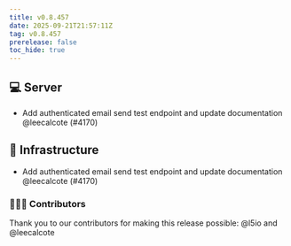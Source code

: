 ```yaml
---
title: v0.8.457
date: 2025-09-21T21:57:11Z
tag: v0.8.457
prerelease: false
toc_hide: true
---
```


## 💻 Server

- Add authenticated email send test endpoint and update documentation @leecalcote (#4170)

## 🦴 Infrastructure

- Add authenticated email send test endpoint and update documentation @leecalcote (#4170)

### 👨🏽‍💻 Contributors

Thank you to our contributors for making this release possible:
@l5io and @leecalcote

